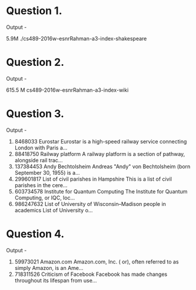 <h1>Question 1.</h1>

<p>
Output -
</p>

<p>
5.9M    ./cs489-2016w-esnrRahman-a3-index-shakespeare
</p>

<h1>Question 2.</h1>

<p>
Output -
</p>
<p>
615.5 M  cs489-2016w-esnrRahman-a3-index-wiki
</p>

<h1>Question 3.</h1>

<p>
Output -
</p>

<p>

<ol>
<li>8468033 Eurostar    Eurostar is a high-speed railway service connecting London with Paris a... </li>
<li>88418750    Railway platform    A railway platform is a section of pathway, alongside rail trac... </li>
<li>137384453   Andy Bechtolsheim   Andreas "Andy" von Bechtolsheim (born September 30, 1955) is a... </li>
<li>299601817   List of civil parishes in Hampshire This is a list of civil parishes in the cere... </li>
<li>603734578   Institute for Quantum Computing The Institute for Quantum Computing, or IQC, loc... </li>
<li>986247632   List of University of Wisconsin–Madison people in academics List of University o… </li>
</ol>
</p>

<h1>Question 4.</h1>

<p>
Output -
</p>

<p>
<ol>
<li>59973021    Amazon.com  Amazon.com, Inc. ( or), often referred to as simply Amazon, is an Ame... </li>
<li>718311526   Criticism of Facebook   Facebook has made changes throughout its lifespan from use... </li>
</ol>
</p>
